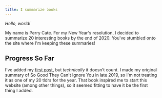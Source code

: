 ```yaml
---
title: I summarize books
---
```


*Hello, world!*

My name is Perry Cate. For my New Year's resolution, I decided to summarize
20 interesting books by the end of 2020. You've stumbled onto the site
where I'm keeping these summaries!


## Progress So Far
I've added my [first post](/posts/so-good-they-cant-ignore-you.html), but
_technically_ it doesn't count. I made my original summary of So Good They
Can't Ignore You in late 2019, so I'm not treating it as one of my 20 tldrs for
the year. That book inspired me to start this website (among other things), so
it seemed fitting to have it be the first thing I added.
